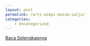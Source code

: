 ```yaml
---
layout: post
permalink: /arti-mimpi-musim-salju/
categories:
    - Uncategorized
---
```


[Baca Selengkapnya](/02)